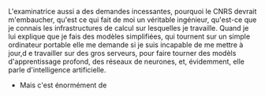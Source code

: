 L'examinatrice aussi a des demandes incessantes, pourquoi le CNRS devrait m'embaucher, qu'est ce qui fait de moi un véritable ingénieur, qu'est-ce que je connais les infrastructures de calcul sur lesquelles je travaille. Quand je lui explique que je fais des modèles simplifiées, qui tournent sur un simple ordinateur portable elle me demande si je suis incapable de me mettre à jour,d e travailler sur des gros serveurs, pour faire tourner des modèls d'apprentissage profond, des réseaux de neurones, et, évidemment, elle parle d'intelligence artificielle. 
- Mais c'est énormément de 